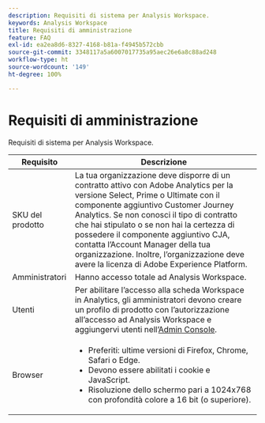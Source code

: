 ```yaml
---
description: Requisiti di sistema per Analysis Workspace.
keywords: Analysis Workspace
title: Requisiti di amministrazione
feature: FAQ
exl-id: ea2ea8d6-8327-4168-b81a-f4945b572cbb
source-git-commit: 3348117a5a6007017735a95aec26e6a8c88ad248
workflow-type: ht
source-wordcount: '149'
ht-degree: 100%

---
```


# Requisiti di amministrazione

Requisiti di sistema per Analysis Workspace.

| Requisito | Descrizione |
|--- |--- |
| SKU del prodotto | La tua organizzazione deve disporre di un contratto attivo con Adobe Analytics per la versione Select, Prime o Ultimate con il componente aggiuntivo Customer Journey Analytics. Se non conosci il tipo di contratto che hai stipulato o se non hai la certezza di possedere il componente aggiuntivo CJA, contatta l’Account Manager della tua organizzazione. Inoltre, l’organizzazione deve avere la licenza di Adobe Experience Platform. |
| Amministratori | Hanno accesso totale ad Analysis Workspace. |
| Utenti | Per abilitare l’accesso alla scheda Workspace in Analytics, gli amministratori devono creare un profilo di prodotto con l’autorizzazione all’accesso ad Analysis Workspace e aggiungervi utenti nell’[Admin Console](https://experienceleague.adobe.com/docs/analytics/admin/admin-console/permissions/product-profile.html?lang=it). |
| Browser | <ul><li>Preferiti: ultime versioni di Firefox, Chrome, Safari o Edge.</li><li>Devono essere abilitati i cookie e JavaScript.</li><li>Risoluzione dello schermo pari a 1024x768 con profondità colore a 16 bit (o superiore).</li></ul> |
